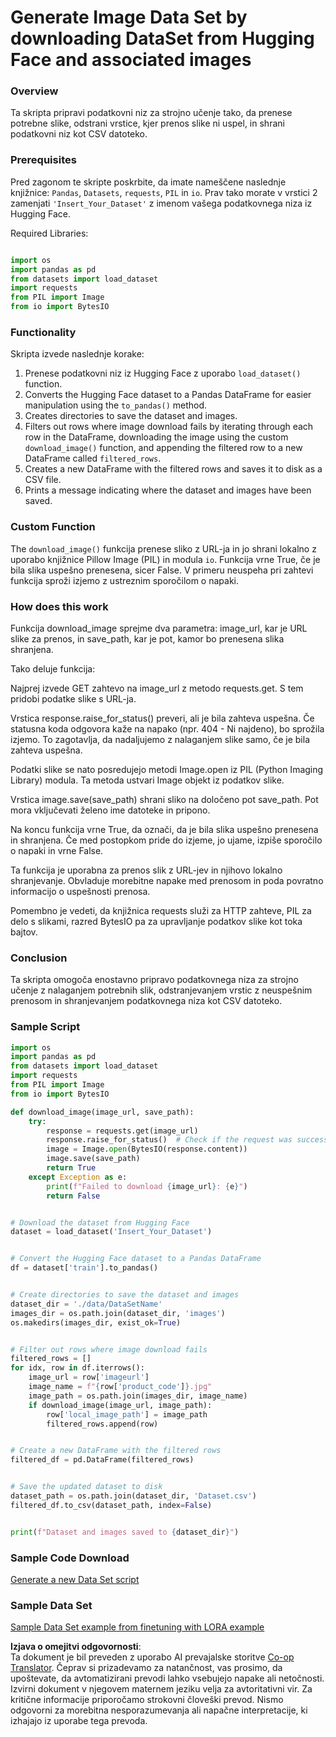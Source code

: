 <!--
CO_OP_TRANSLATOR_METADATA:
{
  "original_hash": "3cd0b727945d57998f1096763df56a84",
  "translation_date": "2025-05-09T20:27:35+00:00",
  "source_file": "md/03.FineTuning/CreatingSampleData.md",
  "language_code": "sl"
}
-->
# Generate Image Data Set by downloading DataSet from Hugging Face and associated images


### Overview

Ta skripta pripravi podatkovni niz za strojno učenje tako, da prenese potrebne slike, odstrani vrstice, kjer prenos slike ni uspel, in shrani podatkovni niz kot CSV datoteko.

### Prerequisites

Pred zagonom te skripte poskrbite, da imate nameščene naslednje knjižnice: `Pandas`, `Datasets`, `requests`, `PIL` in `io`. Prav tako morate v vrstici 2 zamenjati `'Insert_Your_Dataset'` z imenom vašega podatkovnega niza iz Hugging Face.

Required Libraries:

```python

import os
import pandas as pd
from datasets import load_dataset
import requests
from PIL import Image
from io import BytesIO
```

### Functionality

Skripta izvede naslednje korake:

1. Prenese podatkovni niz iz Hugging Face z uporabo `load_dataset()` function.
2. Converts the Hugging Face dataset to a Pandas DataFrame for easier manipulation using the `to_pandas()` method.
3. Creates directories to save the dataset and images.
4. Filters out rows where image download fails by iterating through each row in the DataFrame, downloading the image using the custom `download_image()` function, and appending the filtered row to a new DataFrame called `filtered_rows`.
5. Creates a new DataFrame with the filtered rows and saves it to disk as a CSV file.
6. Prints a message indicating where the dataset and images have been saved.

### Custom Function

The `download_image()` funkcija prenese sliko z URL-ja in jo shrani lokalno z uporabo knjižnice Pillow Image (PIL) in modula `io`. Funkcija vrne True, če je bila slika uspešno prenesena, sicer False. V primeru neuspeha pri zahtevi funkcija sproži izjemo z ustreznim sporočilom o napaki.

### How does this work

Funkcija download_image sprejme dva parametra: image_url, kar je URL slike za prenos, in save_path, kar je pot, kamor bo prenesena slika shranjena.

Tako deluje funkcija:

Najprej izvede GET zahtevo na image_url z metodo requests.get. S tem pridobi podatke slike s URL-ja.

Vrstica response.raise_for_status() preveri, ali je bila zahteva uspešna. Če statusna koda odgovora kaže na napako (npr. 404 - Ni najdeno), bo sprožila izjemo. To zagotavlja, da nadaljujemo z nalaganjem slike samo, če je bila zahteva uspešna.

Podatki slike se nato posredujejo metodi Image.open iz PIL (Python Imaging Library) modula. Ta metoda ustvari Image objekt iz podatkov slike.

Vrstica image.save(save_path) shrani sliko na določeno pot save_path. Pot mora vključevati želeno ime datoteke in pripono.

Na koncu funkcija vrne True, da označi, da je bila slika uspešno prenesena in shranjena. Če med postopkom pride do izjeme, jo ujame, izpiše sporočilo o napaki in vrne False.

Ta funkcija je uporabna za prenos slik z URL-jev in njihovo lokalno shranjevanje. Obvladuje morebitne napake med prenosom in poda povratno informacijo o uspešnosti prenosa.

Pomembno je vedeti, da knjižnica requests služi za HTTP zahteve, PIL za delo s slikami, razred BytesIO pa za upravljanje podatkov slike kot toka bajtov.


### Conclusion

Ta skripta omogoča enostavno pripravo podatkovnega niza za strojno učenje z nalaganjem potrebnih slik, odstranjevanjem vrstic z neuspešnim prenosom in shranjevanjem podatkovnega niza kot CSV datoteko.

### Sample Script

```python
import os
import pandas as pd
from datasets import load_dataset
import requests
from PIL import Image
from io import BytesIO

def download_image(image_url, save_path):
    try:
        response = requests.get(image_url)
        response.raise_for_status()  # Check if the request was successful
        image = Image.open(BytesIO(response.content))
        image.save(save_path)
        return True
    except Exception as e:
        print(f"Failed to download {image_url}: {e}")
        return False


# Download the dataset from Hugging Face
dataset = load_dataset('Insert_Your_Dataset')


# Convert the Hugging Face dataset to a Pandas DataFrame
df = dataset['train'].to_pandas()


# Create directories to save the dataset and images
dataset_dir = './data/DataSetName'
images_dir = os.path.join(dataset_dir, 'images')
os.makedirs(images_dir, exist_ok=True)


# Filter out rows where image download fails
filtered_rows = []
for idx, row in df.iterrows():
    image_url = row['imageurl']
    image_name = f"{row['product_code']}.jpg"
    image_path = os.path.join(images_dir, image_name)
    if download_image(image_url, image_path):
        row['local_image_path'] = image_path
        filtered_rows.append(row)


# Create a new DataFrame with the filtered rows
filtered_df = pd.DataFrame(filtered_rows)


# Save the updated dataset to disk
dataset_path = os.path.join(dataset_dir, 'Dataset.csv')
filtered_df.to_csv(dataset_path, index=False)


print(f"Dataset and images saved to {dataset_dir}")
```

### Sample Code Download 
[Generate a new Data Set script](../../../../code/04.Finetuning/generate_dataset.py)

### Sample Data Set
[Sample Data Set example from finetuning with LORA example](../../../../code/04.Finetuning/olive-ort-example/dataset/dataset-classification.json)

**Izjava o omejitvi odgovornosti**:  
Ta dokument je bil preveden z uporabo AI prevajalske storitve [Co-op Translator](https://github.com/Azure/co-op-translator). Čeprav si prizadevamo za natančnost, vas prosimo, da upoštevate, da avtomatizirani prevodi lahko vsebujejo napake ali netočnosti. Izvirni dokument v njegovem maternem jeziku velja za avtoritativni vir. Za kritične informacije priporočamo strokovni človeški prevod. Nismo odgovorni za morebitna nesporazumevanja ali napačne interpretacije, ki izhajajo iz uporabe tega prevoda.